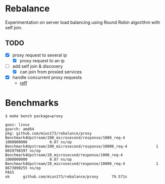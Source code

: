 # Rebalance

Experimentation on server load balancing using Round Robin algorithm with self join.

## TODO
- [x] proxy request to several ip
    - [x] proxy request to an ip
- [ ] add self join & discovery
    - [x] can join from proxied services
- [x] handle concurrent proxy requests
    - [reff](https://kasvith.github.io/posts/lets-create-a-simple-lb-go)

# Benchmarks
`$ make bench package=proxy`
```
goos: linux
goarch: amd64
pkg: github.com/miun173/rebalance/proxy
Benchmark4Upstream/200_microsecond/response/1000_req-4              1000000000          0.87 ns/op
Benchmark4Upstream/200_microsecond/response/10000_req-4             1                   8659798397 ns/op
Benchmark4Upstream/20_microsecond/response/1000_req-4               1000000000          0.87 ns/op
Benchmark4Upstream/20_microsecond/response/10000_req-4              1                   8673090255 ns/op
PASS
ok      github.com/miun173/rebalance/proxy      79.571s
```